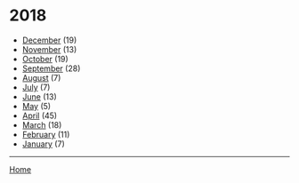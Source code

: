 # 2018

  * [December](./2018-12.md) (19)
  * [November](./2018-11.md) (13)
  * [October](./2018-10.md) (19)
  * [September](./2018-09.md) (28)
  * [August](./2018-08.md) (7)
  * [July](./2018-07.md) (7)
  * [June](./2018-06.md) (13)
  * [May](./2018-05.md) (5)
  * [April](./2018-04.md) (45)
  * [March](./2018-03.md) (18)
  * [February](./2018-02.md) (11)
  * [January](./2018-01.md) (7)

----

[Home](../)
